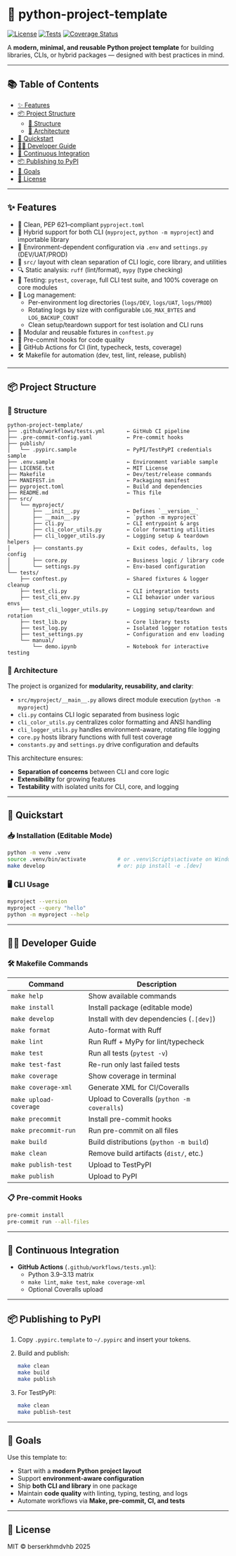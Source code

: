 # 🧰 python-project-template

[![License](https://img.shields.io/github/license/berserkhmdvhb/python-project-template)](LICENSE.txt)
[![Tests](https://github.com/berserkhmdvhb/python-project-template/actions/workflows/tests.yml/badge.svg)](https://github.com/berserkhmdvhb/python-project-template/actions/workflows/tests.yml)
[![Coverage Status](https://coveralls.io/repos/github/berserkhmdvhb/python-project-template/badge.svg?branch=main)](https://coveralls.io/github/berserkhmdvhb/python-project-template?branch=main)

A **modern, minimal, and reusable Python project template** for building libraries, CLIs, or hybrid packages — designed with best practices in mind.

---

## 📚 Table of Contents

- [✨ Features](#-features)
- [📦 Project Structure](#-project-structure)
  - [📂 Structure](#-structure)
  - [🧱 Architecture](#-architecture)
- [🚀 Quickstart](#-quickstart)
- [🧑‍💼 Developer Guide](#-developer-guide)
- [🔁 Continuous Integration](#-continuous-integration)
- [📦 Publishing to PyPI](#-publishing-to-pypi)
- [🎯 Goals](#-goals)
- [📄 License](#-license)

---

## ✨ Features

* 📜 Clean, PEP 621–compliant `pyproject.toml`
* 🧱 Hybrid support for both CLI (`myproject`, `python -m myproject`) and importable library
* 🔧 Environment-dependent configuration via `.env` and `settings.py` (DEV/UAT/PROD)
* 📁 `src/` layout with clean separation of CLI logic, core library, and utilities
* 🔍 Static analysis: `ruff` (lint/format), `mypy` (type checking)
* 🧪 Testing: `pytest`, `coverage`, full CLI test suite, and 100% coverage on core modules
* 📝 Log management:
  - Per-environment log directories (`logs/DEV`, `logs/UAT`, `logs/PROD`)
  - Rotating logs by size with configurable `LOG_MAX_BYTES` and `LOG_BACKUP_COUNT`
  - Clean setup/teardown support for test isolation and CLI runs
* 🧪 Modular and reusable fixtures in `conftest.py`
* 👋 Pre-commit hooks for code quality
* 🔁 GitHub Actions for CI (lint, typecheck, tests, coverage)
* 🛠 Makefile for automation (dev, test, lint, release, publish)

---

## 📦 Project Structure

### 📂 Structure

```
python-project-template/
├── .github/workflows/tests.yml       ← GitHub CI pipeline
├── .pre-commit-config.yaml           ← Pre-commit hooks
├── publish/
│   └── .pypirc.sample                ← PyPI/TestPyPI credentials sample
├── .env.sample                       ← Environment variable sample
├── LICENSE.txt                       ← MIT License
├── Makefile                          ← Dev/test/release commands
├── MANIFEST.in                       ← Packaging manifest
├── pyproject.toml                    ← Build and dependencies
├── README.md                         ← This file
├── src/
│   └── myproject/
│       ├── __init__.py               ← Defines `__version__`
│       ├── __main__.py               ← `python -m myproject`
│       ├── cli.py                    ← CLI entrypoint & args
│       ├── cli_color_utils.py        ← Color formatting utilities
│       ├── cli_logger_utils.py       ← Logging setup & teardown helpers
│       ├── constants.py              ← Exit codes, defaults, log config
│       ├── core.py                   ← Business logic / library code
│       └── settings.py               ← Env-based configuration
└── tests/
    ├── conftest.py                   ← Shared fixtures & logger cleanup
    ├── test_cli.py                   ← CLI integration tests
    ├── test_cli_env.py               ← CLI behavior under various envs
    ├── test_cli_logger_utils.py      ← Logging setup/teardown and rotation
    ├── test_lib.py                   ← Core library tests
    ├── test_log.py                   ← Isolated logger rotation tests
    ├── test_settings.py              ← Configuration and env loading
    └── manual/
        └── demo.ipynb                ← Notebook for interactive testing
```

### 🧱 Architecture

The project is organized for **modularity, reusability, and clarity**:

* `src/myproject/__main__.py` allows direct module execution (`python -m myproject`)
* `cli.py` contains CLI logic separated from business logic
* `cli_color_utils.py` centralizes color formatting and ANSI handling
* `cli_logger_utils.py` handles environment-aware, rotating file logging
* `core.py` hosts library functions with full test coverage
* `constants.py` and `settings.py` drive configuration and defaults

This architecture ensures:

* **Separation of concerns** between CLI and core logic
* **Extensibility** for growing features
* **Testability** with isolated units for CLI, core, and logging

---

## 🚀 Quickstart

### 📥 Installation (Editable Mode)

```bash
python -m venv .venv
source .venv/bin/activate          # or .venv\Scripts\activate on Windows
make develop                       # or: pip install -e .[dev]
```

### 🖥️ CLI Usage

```bash
myproject --version
myproject --query "hello"
python -m myproject --help
```

---

## 🧑‍💼 Developer Guide

### 🛠 Makefile Commands

| Command                | Description                              |
| ---------------------- | ---------------------------------------- |
| `make help`            | Show available commands                  |
| `make install`         | Install package (editable mode)          |
| `make develop`         | Install with dev dependencies (`.[dev]`) |
| `make format`          | Auto-format with Ruff                    |
| `make lint`            | Run Ruff + MyPy for lint/typecheck       |
| `make test`            | Run all tests (`pytest -v`)              |
| `make test-fast`       | Re-run only last failed tests            |
| `make coverage`        | Show coverage in terminal                |
| `make coverage-xml`    | Generate XML for CI/Coveralls            |
| `make upload-coverage` | Upload to Coveralls (`python -m coveralls`) |
| `make precommit`       | Install pre-commit hooks                 |
| `make precommit-run`   | Run pre-commit on all files              |
| `make build`           | Build distributions (`python -m build`)  |
| `make clean`           | Remove build artifacts (`dist/`, etc.)   |
| `make publish-test`    | Upload to TestPyPI                       |
| `make publish`         | Upload to PyPI                           |

### 📋 Pre-commit Hooks

```bash
pre-commit install
pre-commit run --all-files
```

---

## 🔁 Continuous Integration

- **GitHub Actions** (`.github/workflows/tests.yml`):
  - Python 3.9–3.13 matrix
  - `make lint`, `make test`, `make coverage-xml`
  - Optional Coveralls upload

---

## 📦 Publishing to PyPI

1. Copy `.pypirc.template` to `~/.pypirc` and insert your tokens.
2. Build and publish:

   ```bash
   make clean
   make build
   make publish
   ```

3. For TestPyPI:

   ```bash
   make clean
   make publish-test
   ```

---

## 🎯 Goals

Use this template to:

* Start with a **modern Python project layout**
* Support **environment-aware configuration**
* Ship **both CLI and library** in one package
* Maintain **code quality** with linting, typing, testing, and logs
* Automate workflows via **Make, pre-commit, CI, and tests**

---

## 📄 License

MIT © berserkhmdvhb 2025
